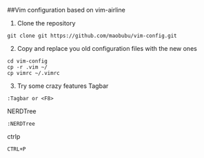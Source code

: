 ##Vim configuration based on vim-airline

1. Clone the repository
```
git clone git https://github.com/maobubu/vim-config.git
```
2. Copy and replace you old configuration files with the new ones
```
cd vim-config
cp -r .vim ~/
cp vimrc ~/.vimrc
```
3. Try some crazy features
Tagbar
```
:Tagbar or <F8>
```
NERDTree
```
:NERDTree
```
ctrlp
```
CTRL+P
```
